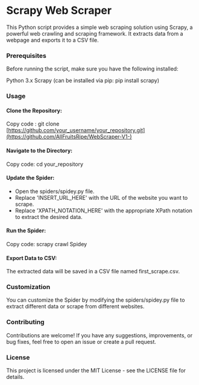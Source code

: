 #                                 Scrapy Web Scraper
This Python script provides a simple web scraping solution using Scrapy, a powerful web crawling and scraping framework. It extracts data from a webpage and exports it to a CSV file.

### Prerequisites
Before running the script, make sure you have the following installed:

Python 3.x
Scrapy (can be installed via pip: pip install scrapy)

### Usage
#### Clone the Repository:

Copy code : git clone [https://github.com/your_username/your_repository.git](https://github.com/AllFruitsRipe/WebScraper-V1-)

#### Navigate to the Directory:

Copy code: cd your_repository

#### Update the Spider:

- Open the spiders/spidey.py file.
- Replace 'INSERT_URL_HERE' with the URL of the website you want to scrape.
- Replace 'XPATH_NOTATION_HERE' with the appropriate XPath notation to extract the desired data.
  
#### Run the Spider:

Copy code: scrapy crawl Spidey

#### Export Data to CSV:

The extracted data will be saved in a CSV file named first_scrape.csv.

### Customization
You can customize the Spider by modifying the spiders/spidey.py file to extract different data or scrape from different websites.

### Contributing
Contributions are welcome! If you have any suggestions, improvements, or bug fixes, feel free to open an issue or create a pull request.

### License
This project is licensed under the MIT License - see the LICENSE file for details.
